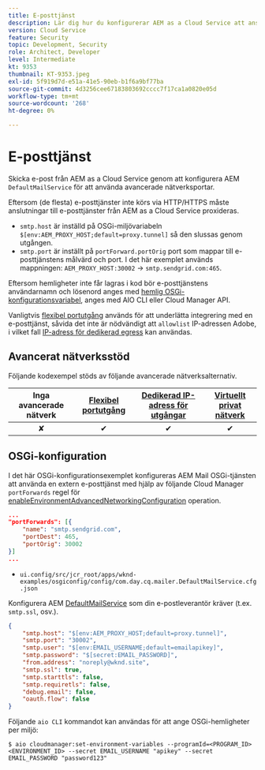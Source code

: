 ```yaml
---
title: E-posttjänst
description: Lär dig hur du konfigurerar AEM as a Cloud Service att ansluta till en e-posttjänst med hjälp av utgångsportar.
version: Cloud Service
feature: Security
topic: Development, Security
role: Architect, Developer
level: Intermediate
kt: 9353
thumbnail: KT-9353.jpeg
exl-id: 5f919d7d-e51a-41e5-90eb-b1f6a9bf77ba
source-git-commit: 4d3256cee67183803692cccc7f17ca1a0820e05d
workflow-type: tm+mt
source-wordcount: '268'
ht-degree: 0%

---
```


# E-posttjänst

Skicka e-post från AEM as a Cloud Service genom att konfigurera AEM `DefaultMailService` för att använda avancerade nätverksportar.

Eftersom (de flesta) e-posttjänster inte körs via HTTP/HTTPS måste anslutningar till e-posttjänster från AEM as a Cloud Service proxideras.

+ `smtp.host` är inställd på OSGi-miljövariabeln `$[env:AEM_PROXY_HOST;default=proxy.tunnel]` så den slussas genom utgången.
+ `smtp.port` är inställt på `portForward.portOrig` port som mappar till e-posttjänstens målvärd och port. I det här exemplet används mappningen: `AEM_PROXY_HOST:30002` → `smtp.sendgrid.com:465`.

Eftersom hemligheter inte får lagras i kod bör e-posttjänstens användarnamn och lösenord anges med [hemlig OSGi-konfigurationsvariabel](https://experienceleague.adobe.com/docs/experience-manager-cloud-service/implementing/deploying/configuring-osgi.html#secret-configuration-values), anges med AIO CLI eller Cloud Manager API.

Vanligtvis [flexibel portutgång](../flexible-port-egress.md) används för att underlätta integrering med en e-posttjänst, såvida det inte är nödvändigt att `allowlist` IP-adressen Adobe, i vilket fall [IP-adress för dedikerad egress](../dedicated-egress-ip-address.md) kan användas.

## Avancerat nätverksstöd

Följande kodexempel stöds av följande avancerade nätverksalternativ.

| Inga avancerade nätverk | [Flexibel portutgång](../flexible-port-egress.md) | [Dedikerad IP-adress för utgångar](../dedicated-egress-ip-address.md) | [Virtuellt privat nätverk](../vpn.md) |
|:-----:|:-----:|:------:|:---------:|
| ✘ | ✔ | ✔ | ✔ |

## OSGi-konfiguration

I det här OSGi-konfigurationsexemplet konfigureras AEM Mail OSGi-tjänsten att använda en extern e-posttjänst med hjälp av följande Cloud Manager `portForwards` regel för [enableEnvironmentAdvancedNetworkingConfiguration](https://www.adobe.io/experience-cloud/cloud-manager/reference/api/#operation/enableEnvironmentAdvancedNetworkingConfiguration) operation.

```json
...
"portForwards": [{
    "name": "smtp.sendgrid.com",
    "portDest": 465,
    "portOrig": 30002
}]
...
```

+ `ui.config/src/jcr_root/apps/wknd-examples/osgiconfig/config/com.day.cq.mailer.DefaultMailService.cfg.json`

Konfigurera AEM [DefaultMailService](https://experienceleague.adobe.com/docs/experience-manager-cloud-service/content/implementing/developing/development-guidelines.html#sending-email) som din e-postleverantör kräver (t.ex. `smtp.ssl`, osv.).

```json
{
    "smtp.host": "$[env:AEM_PROXY_HOST;default=proxy.tunnel]",
    "smtp.port": "30002",
    "smtp.user": "$[env:EMAIL_USERNAME;default=emailapikey]",
    "smtp.password": "$[secret:EMAIL_PASSWORD]",
    "from.address": "noreply@wknd.site",
    "smtp.ssl": true,
    "smtp.starttls": false, 
    "smtp.requiretls": false,
    "debug.email": false,
    "oauth.flow": false
}
```

Följande `aio CLI` kommandot kan användas för att ange OSGi-hemligheter per miljö:

```shell
$ aio cloudmanager:set-environment-variables --programId=<PROGRAM_ID> <ENVIRONMENT_ID> --secret EMAIL_USERNAME "apikey" --secret EMAIL_PASSWORD "password123"
```
